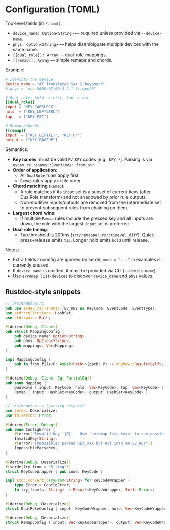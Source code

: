 # Configuration (TOML)

Top-level fields (in `*.toml`):

- `device_name: Option<String>` — required unless provided via `--device-name`.
- `phys: Option<String>` — helps disambiguate multiple devices with the same name.
- `[[dual_role]]: Array` — dual-role mappings.
- `[[remap]]: Array` — simple remaps and chords.

Example:

```toml
# Identify the device
device_name = "AT Translated Set 2 keyboard"
# phys = "usb-0000:07:00.3-2.1.1/input0"

# Dual role: hold -> ctrl, tap -> esc
[[dual_role]]
input = "KEY_CAPSLOCK"
hold  = ["KEY_LEFTCTRL"]
tap   = ["KEY_ESC"]

# Remaps/chords
[[remap]]
input  = ["KEY_LEFTALT", "KEY_UP"]
output = ["KEY_PAGEUP"]
```

Semantics:

- __Key names__: must be valid `EV_KEY` codes (e.g., `KEY_*`). Parsing is via `evdev_rs::enums::EventCode::from_str`.
- __Order of application__:
  - All `DualRole` rules apply first.
  - `Remap` rules apply in file order.
- __Chord matching__ (`Remap`):
  - A rule matches if its `input` set is a subset of current keys (after DualRole transform) and not shadowed by prior rule outputs.
  - Non-modifier inputs/outputs are removed from the intermediate set to prevent subsequent rules from chaining on them.
- __Largest chord wins__:
  - If multiple `Remap` rules include the pressed key and all inputs are down, the rule with the largest `input` set is preferred.
- __Dual role timing__:
  - Tap threshold is 200ms (`src/remapper.rs::timeval_diff`). Quick press+release emits `tap`. Longer hold emits `hold` until release.

Notes:

- Extra fields in config are ignored by serde; `mode = "..."` in examples is currently unused.
- If `device_name` is omitted, it must be provided via CLI (`--device-name`).
- Use `evremap list-devices` to discover `device_name` and `phys` values.

## Rustdoc-style snippets

```rust
// src/mapping.rs
pub use evdev_rs::enums::{EV_KEY as KeyCode, EventCode, EventType};
use std::collections::HashSet;
use std::path::Path;

#[derive(Debug, Clone)]
pub struct MappingConfig {
    pub device_name: Option<String>,
    pub phys: Option<String>,
    pub mappings: Vec<Mapping>,
}

impl MappingConfig {
    pub fn from_file<P: AsRef<Path>>(path: P) -> anyhow::Result<Self>;
}

#[derive(Debug, Clone, Eq, PartialEq)]
pub enum Mapping {
    DualRole { input: KeyCode, hold: Vec<KeyCode>, tap: Vec<KeyCode> },
    Remap { input: HashSet<KeyCode>, output: HashSet<KeyCode> },
}
```

```rust
// src/mapping.rs (parsing helpers)
use serde::Deserialize;
use thiserror::Error;

#[derive(Error, Debug)]
pub enum ConfigError {
    #[error("Invalid key `{0}`.  Use `evremap list-keys` to see possible keys.")]
    InvalidKey(String),
    #[error("Impossible: parsed KEY_XXX but not into an EV_KEY")]
    ImpossibleParseKey,
}

#[derive(Debug, Deserialize)]
#[serde(try_from = "String")]
struct KeyCodeWrapper { pub code: KeyCode }

impl std::convert::TryFrom<String> for KeyCodeWrapper {
    type Error = ConfigError;
    fn try_from(s: String) -> Result<KeyCodeWrapper, Self::Error>;
}

#[derive(Debug, Deserialize)]
struct DualRoleConfig { input: KeyCodeWrapper, hold: Vec<KeyCodeWrapper>, tap: Vec<KeyCodeWrapper> }

#[derive(Debug, Deserialize)]
struct RemapConfig { input: Vec<KeyCodeWrapper>, output: Vec<KeyCodeWrapper> }
